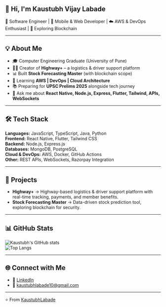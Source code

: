 ## 👋 Hi, I'm Kaustubh Vijay Labade  

🚀 Software Engineer | 📱 Mobile & Web Developer | ☁️ AWS & DevOps Enthusiast | 🔗 Exploring Blockchain  

---

## 💡 About Me  
- 🎓 Computer Engineering Graduate (University of Pune)  
- 👨‍💻 Creator of **Highway+** – a logistics & driver support platform  
- 📊 Built **Stock Forecasting Master** (with blockchain scope)  
- 🌱 Learning **AWS | DevOps | Cloud Architecture**  
- 📚 Preparing for **UPSC Prelims 2025** alongside tech journey  
- 💬 Ask me about **React Native, Node.js, Express, Flutter, Tailwind, APIs, WebSockets**  

---

## 🛠️ Tech Stack  
**Languages:** JavaScript, TypeScript, Java, Python  
**Frontend:** React Native, Flutter, Tailwind CSS  
**Backend:** Node.js, Express.js  
**Databases:** MongoDB, PostgreSQL  
**Cloud & DevOps:** AWS, Docker, GitHub Actions  
**Other:** REST APIs, WebSockets, Razorpay Integration  

---

## 🚀 Projects  
- **Highway+** → Highway-based logistics & driver support platform with real-time tracking, payments, and member benefits.  
- **Stock Forecasting Master** → Data-driven stock prediction tool, exploring blockchain for security.  

---

## 📊 GitHub Stats  
![Kaustubh's GitHub stats](https://github-readme-stats.vercel.app/api?username=KaustubhLabade&show_icons=true&theme=tokyonight)  
![Top Langs](https://github-readme-stats.vercel.app/api/top-langs/?username=KaustubhLabade&layout=compact&theme=tokyonight)  

---

## 🌐 Connect with Me  
- 💼 [LinkedIn](https://www.linkedin.com/kaustubh_labade)  
- 📧 kaustubhlabade10@gmail.com  

---

⭐️ From [KaustubhLabade](https://github.com/KaustubhLabade)
